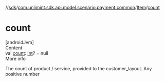 //[sdk](../../../index.md)/[com.unlimint.sdk.api.model.scenario.payment.common](../index.md)/[Item](index.md)/[count](count.md)



# count  
[androidJvm]  
Content  
val [count](count.md): [Int](https://kotlinlang.org/api/latest/jvm/stdlib/kotlin/-int/index.html)? = null  
More info  


The count of product / service, provided to the customer_layout. Any positive number

  



